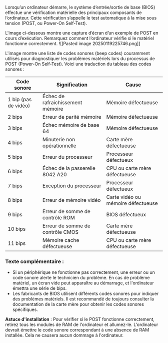 
Lorsqu’un ordinateur démarre, le système d’entrée/sortie de base (BIOS) effectue une vérification matérielle des principaux composants de l’ordinateur. Cette vérification s’appelle le test automatique à la mise sous tension (POST, ou Power-On Self-Test).

L'image ci-dessous montre une capture d’écran d’un exemple de POST en cours d’exécution. Remarquez comment l’ordinateur vérifie si le matériel fonctionne correctement.
![[Pasted image 20250119225746.png]]

L'image montre une liste de codes sonores (beep codes) couramment utilisés pour diagnostiquer les problèmes matériels lors du processus de POST (Power-On Self-Test). Voici une traduction du tableau des codes sonores :

|**Code sonore**|**Signification**|**Cause**|
|---|---|---|
|1 bip (pas de vidéo)|Échec de rafraîchissement mémoire|Mémoire défectueuse|
|2 bips|Erreur de parité mémoire|Mémoire défectueuse|
|3 bips|Échec mémoire de base 64|Mémoire défectueuse|
|4 bips|Minuterie non opérationnelle|Carte mère défectueuse|
|5 bips|Erreur du processeur|Processeur défectueux|
|6 bips|Échec de la passerelle 8042 A20|CPU ou carte mère défectueuse|
|7 bips|Exception du processeur|Processeur défectueux|
|8 bips|Erreur de mémoire vidéo|Carte vidéo ou mémoire défectueuse|
|9 bips|Erreur de somme de contrôle ROM|BIOS défectueux|
|10 bips|Erreur de somme de contrôle CMOS|Carte mère défectueuse|
|11 bips|Mémoire cache défectueuse|CPU ou carte mère défectueuse|

### Texte complémentaire :

- Si un périphérique ne fonctionne pas correctement, une erreur ou un code sonore alerte le technicien du problème. En cas de problème matériel, un écran vide peut apparaître au démarrage, et l'ordinateur émettra une série de bips.
- Les fabricants de BIOS utilisent différents codes sonores pour indiquer des problèmes matériels. Il est recommandé de toujours consulter la documentation de la carte mère pour obtenir les codes sonores spécifiques.

**Astuce d'installation** : Pour vérifier si le POST fonctionne correctement, retirez tous les modules de RAM de l'ordinateur et allumez-le. L'ordinateur devrait émettre le code sonore correspondant à une absence de RAM installée. Cela ne causera aucun dommage à l'ordinateur.
